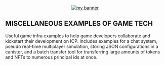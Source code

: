 <p align="center">
  <a href="logo" target="_blank" rel="noreferrer"><img src="https://github.com/BoomDAO/game-launcher/assets/29381374/875537bb-f9d4-4594-84e0-a7375ce46213" alt="my banner"></a>
</p>

## MISCELLANEOUS EXAMPLES OF GAME TECH

Useful game infra examples to help game developers collaborate and kickstart their development on ICP. Includes examples for a chat system, pseudo real-time multiplayer simulation, storing JSON configurations in a canister, and a batch transfer tool for transferring large amounts of tokens and NFTs to numerous principal ids at once.  